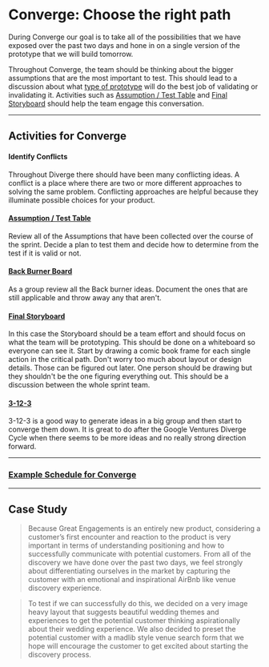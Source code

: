# Converge: Choose the right path

During Converge our goal is to take all of the possibilities
that we have exposed over the past two days and hone in on a single version of
the prototype that we will build tomorrow.

Throughout Converge, the team should be thinking about the bigger
assumptions that are the most important to test.
This should lead to a discussion
about what [type of
prototype](4-prototype.md) will do the
best job of validating or invalidating it.
Activities such as
[Assumption / Test Table](https://github.com/thoughtbot/design-sprint/blob/master/Exercises/assumptions.md)
and [Final Storyboard](https://github.com/thoughtbot/design-sprint/blob/master/Exercises/storyboards.md)
should help the team engage this conversation.

---

## Activities for Converge

#### Identify Conflicts

Throughout Diverge there should have been many conflicting ideas.
A conflict is a place where there are two or more different approaches
to solving the same problem.
Conflicting approaches are helpful because they
illuminate possible choices for your product.

#### [Assumption / Test Table](https://github.com/thoughtbot/design-sprint/blob/master/Exercises/assumptions.md)

Review all of the Assumptions that have been collected over the course of the
sprint. Decide a plan to test them and decide how to determine from the test if
it is valid or not.

#### [Back Burner Board](https://github.com/thoughtbot/design-sprint/blob/master/Exercises/back-burner.md)

As a group review all the Back burner ideas. Document the ones that are still
applicable and throw away any that aren't.

#### [Final Storyboard](https://github.com/thoughtbot/design-sprint/blob/master/Exercises/storyboards.md)

In this case the Storyboard should be a team effort and should focus
on what the team will be prototyping. This should be done on a whiteboard so
everyone can see it.
Start by drawing a comic book frame for each single action
in the critical path.
Don't worry too much about layout or design details. 
Those can be figured out later.
One person should be drawing but they shouldn't
be the one figuring everything out. This
should be a discussion between the whole sprint team.

#### [3-12-3](https://github.com/thoughtbot/design-sprint/blob/master/Exercises/3-12-3.md)

3-12-3 is a good way to generate ideas in a big group and then start to converge
them down. It is great to do after the Google Ventures Diverge Cycle when there
seems to be more ideas and no really strong direction forward.

---

### [Example Schedule for Converge](schedules/3-converge.md)

---

## Case Study

> Because Great Engagements is an entirely new product, considering a customer’s
> first encounter and reaction to the product is very important in terms of
> understanding positioning and how to successfully communicate with potential
> customers. From all of the discovery we have done over the past two days, we
> feel strongly about differentiating ourselves in the market by capturing the
> customer with an emotional and inspirational AirBnb like venue discovery
> experience.

> To test if we can successfully do this, we decided on a very image heavy
> layout that suggests beautiful wedding themes and experiences to get the
> potential customer thinking aspirationally about their wedding experience. We
> also decided to preset the potential customer with a madlib style venue search
> form that we hope will encourage the customer to get excited about starting
> the discovery process.
